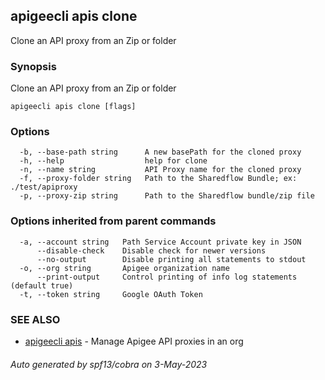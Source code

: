 ## apigeecli apis clone

Clone an API proxy from an Zip or folder

### Synopsis

Clone an API proxy from an Zip or folder

```
apigeecli apis clone [flags]
```

### Options

```
  -b, --base-path string      A new basePath for the cloned proxy
  -h, --help                  help for clone
  -n, --name string           API Proxy name for the cloned proxy
  -f, --proxy-folder string   Path to the Sharedflow Bundle; ex: ./test/apiproxy
  -p, --proxy-zip string      Path to the Sharedflow bundle/zip file
```

### Options inherited from parent commands

```
  -a, --account string   Path Service Account private key in JSON
      --disable-check    Disable check for newer versions
      --no-output        Disable printing all statements to stdout
  -o, --org string       Apigee organization name
      --print-output     Control printing of info log statements (default true)
  -t, --token string     Google OAuth Token
```

### SEE ALSO

* [apigeecli apis](apigeecli_apis.md)	 - Manage Apigee API proxies in an org

###### Auto generated by spf13/cobra on 3-May-2023
